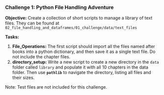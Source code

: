 ### **Challenge 1: Python File Handling Adventure**

**Objective:** Create a collection of short scripts to manage a library of text files. They can be found at `02_file_handling_and_dataframes/01_challenge/data/text_files`

**Tasks:**

1. **File_Operations:** The first script should import all the files named after books into a python dictionary, and then save it as a single text file. Do not include the chapter files. 
2. **directory_setup:** Write a new script to create a new directory in the `data` folder called `library` and populate it with all 10 chapters in the data folder. Then use **`pathlib`** to navigate the directory, listing all files and their sizes.

Note: Test files are not included for this challenge.

